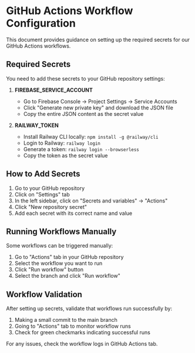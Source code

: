 # GitHub Actions Workflow Configuration

This document provides guidance on setting up the required secrets for our GitHub Actions workflows.

## Required Secrets

You need to add these secrets to your GitHub repository settings:

1. **FIREBASE_SERVICE_ACCOUNT**
   - Go to Firebase Console → Project Settings → Service Accounts
   - Click "Generate new private key" and download the JSON file
   - Copy the entire JSON content as the secret value

2. **RAILWAY_TOKEN**
   - Install Railway CLI locally: `npm install -g @railway/cli`
   - Login to Railway: `railway login`
   - Generate a token: `railway login --browserless`
   - Copy the token as the secret value

## How to Add Secrets

1. Go to your GitHub repository
2. Click on "Settings" tab
3. In the left sidebar, click on "Secrets and variables" → "Actions"
4. Click "New repository secret"
5. Add each secret with its correct name and value

## Running Workflows Manually

Some workflows can be triggered manually:

1. Go to "Actions" tab in your GitHub repository
2. Select the workflow you want to run
3. Click "Run workflow" button
4. Select the branch and click "Run workflow"

## Workflow Validation

After setting up secrets, validate that workflows run successfully by:

1. Making a small commit to the main branch
2. Going to "Actions" tab to monitor workflow runs
3. Check for green checkmarks indicating successful runs

For any issues, check the workflow logs in GitHub Actions tab.
